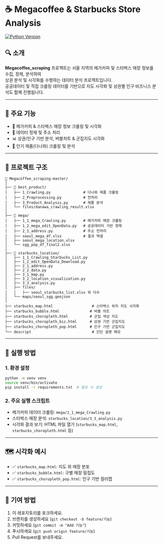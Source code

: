 # ☕ Megacoffee & Starbucks Store Analysis

[![Python Version](https://img.shields.io/badge/Python-3.9+-blue.svg)](https://www.python.org/)

## 🔍 소개

**Megacoffee_scraping** 프로젝트는 서울 지역의 메가커피 및 스타벅스 매장 정보를 수집, 정제, 분석하여  
상권 분석 및 시각화를 수행하는 데이터 분석 프로젝트입니다.  
공공데이터 및 직접 크롤링 데이터를 기반으로 지도 시각화 및 상권별 인구·비즈니스 분석도 함께 진행됩니다.

---

## 🧩 주요 기능

- 🏪 메가커피 & 스타벅스 매장 정보 크롤링 및 시각화
- 🧹 데이터 정제 및 주소 처리
- 📊 상권/인구 기반 분석, 버블차트 & 군집지도 시각화
- 🛒 인기 제품(다나와) 크롤링 및 분석

---

## 📁 프로젝트 구조

```
📁 Megacoffee_scraping-master/
│
├── 📁 best_product/
│   ├── 1_Crawling.py               # 다나와 제품 크롤링
│   ├── 2_Preprocessing.py          # 전처리
│   ├── 3_Product_Analysis.py       # 제품 분석
│   └── files/danawa_crawling_result.xlsx
│
├── 📁 mega/
│   ├── 1_1_mega_Crawling.py        # 메가커피 매장 크롤링
│   ├── 1_2_mega_edit_OpenData.py   # 공공데이터 기반 정제
│   ├── 2_1_address.py              # 주소 전처리
│   ├── seoul_mega_df.xlsx          # 결과 엑셀
│   ├── seoul_mega_location.xlsx
│   └── sgg_pop_df_final2.xlsx
│
├── 📁 starbucks_location/
│   ├── 1_1_Crawling_Starbucks_List.py
│   ├── 1_2_edit_OpenData_Download.py
│   ├── 2_1_address.py
│   ├── 2_2_data.py
│   ├── 3_1_map.py
│   ├── 3_2_location_visualization.py
│   ├── 3_3_analysis.py
│   ├── files/
│   │   ├── seoul_starbucks_list.xlsx 외 다수
│   └── maps/seoul_sgg.geojson
│
├── starbucks_map.html                  # 스타벅스 위치 지도 시각화
├── starbucks_bubble.html              # 버블 차트
├── starbucks_choropleth.html          # 군집 색상 지도
├── starbucks_choropleth_biz.html      # 상권 기반 군집지도
├── starbucks_choropleth_pop.html      # 인구 기반 군집지도
└── descript                            # 간단 설명 메모
```

---

## 🚀 실행 방법

### 1. 환경 설정

```bash
python -m venv venv
source venv/bin/activate
pip install -r requirements.txt  # 필요 시 생성
```

### 2. 주요 실행 스크립트

- 메가커피 데이터 크롤링: `mega/1_1_mega_Crawling.py`
- 스타벅스 매장 분석: `starbucks_location/3_3_analysis.py`
- 시각화 결과 보기: HTML 파일 열기 (`starbucks_map.html`, `starbucks_choropleth.html` 등)

---

## 🗺️ 시각화 예시

- ✅ `starbucks_map.html`: 지도 위 매장 분포
- ✅ `starbucks_bubble.html`: 구별 매장 밀집도
- ✅ `starbucks_choropleth_pop.html`: 인구 기반 컬러맵

---

## 🙌 기여 방법

1. 이 레포지토리를 포크하세요.
2. 브랜치를 생성하세요 (`git checkout -b feature/기능`)
3. 커밋하세요 (`git commit -m "Add 기능"`)
4. 푸시하세요 (`git push origin feature/기능`)
5. Pull Request를 보내주세요.
